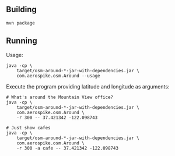 
Building
----------------------------------------------------------------

    mvn package
    

Running
----------------------------------------------------------------

Usage:

    java -cp \
        target/osm-around-*-jar-with-dependencies.jar \
        com.aerospike.osm.Around --usage

Execute the program providing latitude and longitude as arguments:

    # What's around the Mountain View office?
    java -cp \
        target/osm-around-*-jar-with-dependencies.jar \
        com.aerospike.osm.Around \
        -r 300 -- 37.421342 -122.098743 

    # Just show cafes
    java -cp \
        target/osm-around-*-jar-with-dependencies.jar \
        com.aerospike.osm.Around \
        -r 300 -a cafe -- 37.421342 -122.098743 
